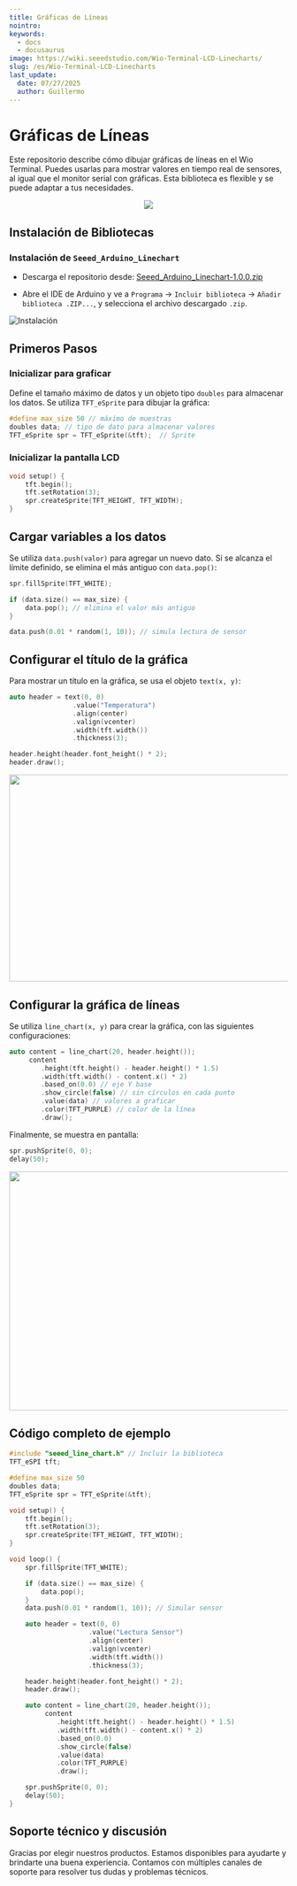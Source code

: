 ```yaml
---
title: Gráficas de Líneas
nointro:
keywords:
  - docs
  - docusaurus
image: https://wiki.seeedstudio.com/Wio-Terminal-LCD-Linecharts/
slug: /es/Wio-Terminal-LCD-Linecharts
last_update:
  date: 07/27/2025
  author: Guillermo
---
```

# Gráficas de Líneas

Este repositorio describe cómo dibujar gráficas de líneas en el Wio Terminal. Puedes usarlas para mostrar valores en tiempo real de sensores, al igual que el monitor serial con gráficas. Esta biblioteca es flexible y se puede adaptar a tus necesidades.

<div align="center"><img src="https://files.seeedstudio.com/wiki/Wio-Terminal/img/C0277.2019-11-27%2018_19_05.gif" /></div>

## Instalación de Bibliotecas

### Instalación de `Seeed_Arduino_Linechart`

- Descarga el repositorio desde: [Seeed_Arduino_Linechart-1.0.0.zip](https://files.seeedstudio.com/wiki/Wio-Terminal-LCD-Linecharts/Seeed_Arduino_Linechart-1.0.0.zip)

- Abre el IDE de Arduino y ve a `Programa` -> `Incluir biblioteca` -> `Añadir biblioteca .ZIP...`, y selecciona el archivo descargado `.zip`.

![Instalación](https://files.seeedstudio.com/wiki/Wio-Terminal/img/Xnip2019-11-21_15-50-13.jpg)

## Primeros Pasos

### Inicializar para graficar

Define el tamaño máximo de datos y un objeto tipo `doubles` para almacenar los datos. Se utiliza `TFT_eSprite` para dibujar la gráfica:

```cpp
#define max_size 50 // máximo de muestras
doubles data; // tipo de dato para almacenar valores
TFT_eSprite spr = TFT_eSprite(&tft);  // Sprite
```

### Inicializar la pantalla LCD

```cpp
void setup() {
    tft.begin();
    tft.setRotation(3);
    spr.createSprite(TFT_HEIGHT, TFT_WIDTH);
}
```

## Cargar variables a los datos

Se utiliza `data.push(valor)` para agregar un nuevo dato. Si se alcanza el límite definido, se elimina el más antiguo con `data.pop()`:

```cpp
spr.fillSprite(TFT_WHITE);

if (data.size() == max_size) {
    data.pop(); // elimina el valor más antiguo
}

data.push(0.01 * random(1, 10)); // simula lectura de sensor
```

## Configurar el título de la gráfica

Para mostrar un título en la gráfica, se usa el objeto `text(x, y)`:

```cpp
auto header = text(0, 0)
                .value("Temperatura")
                .align(center)
                .valign(vcenter)
                .width(tft.width())
                .thickness(3);

header.height(header.font_height() * 2);
header.draw();
```

<div align="center"><img width="645" height="374" src="https://files.seeedstudio.com/wiki/Wio-Terminal/img/title.png" /></div>

## Configurar la gráfica de líneas

Se utiliza `line_chart(x, y)` para crear la gráfica, con las siguientes configuraciones:

```cpp
auto content = line_chart(20, header.height());
     content
        .height(tft.height() - header.height() * 1.5)
        .width(tft.width() - content.x() * 2)
        .based_on(0.0) // eje Y base
        .show_circle(false) // sin círculos en cada punto
        .value(data) // valores a graficar
        .color(TFT_PURPLE) // color de la línea
        .draw();
```

Finalmente, se muestra en pantalla:

```cpp
spr.pushSprite(0, 0);
delay(50);
```

<div align="center"><img width="768" height="432" src="https://files.seeedstudio.com/wiki/Wio-Terminal/img/linegraph2.png" /></div>

## Código completo de ejemplo

```cpp
#include "seeed_line_chart.h" // Incluir la biblioteca
TFT_eSPI tft;

#define max_size 50
doubles data;
TFT_eSprite spr = TFT_eSprite(&tft);

void setup() {
    tft.begin();
    tft.setRotation(3);
    spr.createSprite(TFT_HEIGHT, TFT_WIDTH);
}

void loop() {
    spr.fillSprite(TFT_WHITE);

    if (data.size() == max_size) {
        data.pop();
    }
    data.push(0.01 * random(1, 10)); // Simular sensor

    auto header = text(0, 0)
                    .value("Lectura Sensor")
                    .align(center)
                    .valign(vcenter)
                    .width(tft.width())
                    .thickness(3);

    header.height(header.font_height() * 2);
    header.draw();

    auto content = line_chart(20, header.height());
         content
            .height(tft.height() - header.height() * 1.5)
            .width(tft.width() - content.x() * 2)
            .based_on(0.0)
            .show_circle(false)
            .value(data)
            .color(TFT_PURPLE)
            .draw();

    spr.pushSprite(0, 0);
    delay(50);
}
```

## Soporte técnico y discusión

Gracias por elegir nuestros productos. Estamos disponibles para ayudarte y brindarte una buena experiencia. Contamos con múltiples canales de soporte para resolver tus dudas y problemas técnicos.

<div class="button_tech_support_container">
<a href="https://forum.seeedstudio.com/" class="button_forum"></a> 
<a href="https://www.seeedstudio.com/contacts" class="button_email"></a>
</div>

<div class="button_tech_support_container">
<a href="https://discord.gg/eWkprNDMU7" class="button_discord"></a> 
<a href="https://github.com/Seeed-Studio/wiki-documents/discussions/69" class="button_discussion"></a>
</div>
